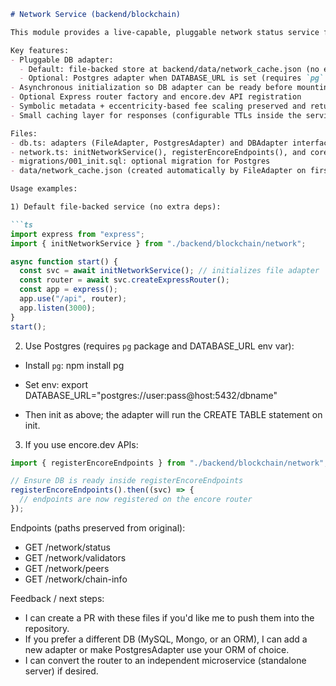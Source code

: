 ```markdown
# Network Service (backend/blockchain)

This module provides a live-capable, pluggable network status service for the VQC dashboard.

Key features:
- Pluggable DB adapter:
  - Default: file-backed store at backend/data/network_cache.json (no extra deps)
  - Optional: Postgres adapter when DATABASE_URL is set (requires `pg` package)
- Asynchronous initialization so DB adapter can be ready before mounting endpoints
- Optional Express router factory and encore.dev API registration
- Symbolic metadata + eccentricity-based fee scaling preserved and returned in responses
- Small caching layer for responses (configurable TTLs inside the service)

Files:
- db.ts: adapters (FileAdapter, PostgresAdapter) and DBAdapter interface
- network.ts: initNetworkService(), registerEncoreEndpoints(), and core logic
- migrations/001_init.sql: optional migration for Postgres
- data/network_cache.json (created automatically by FileAdapter on first run)

Usage examples:

1) Default file-backed service (no extra deps):

```ts
import express from "express";
import { initNetworkService } from "./backend/blockchain/network";

async function start() {
  const svc = await initNetworkService(); // initializes file adapter
  const router = await svc.createExpressRouter();
  const app = express();
  app.use("/api", router);
  app.listen(3000);
}
start();
```

2) Use Postgres (requires `pg` package and DATABASE_URL env var):

- Install `pg`:
  npm install pg

- Set env:
  export DATABASE_URL="postgres://user:pass@host:5432/dbname"

- Then init as above; the adapter will run the CREATE TABLE statement on init.

3) If you use encore.dev APIs:

```ts
import { registerEncoreEndpoints } from "./backend/blockchain/network";

// Ensure DB is ready inside registerEncoreEndpoints
registerEncoreEndpoints().then((svc) => {
  // endpoints are now registered on the encore router
});
```

Endpoints (paths preserved from original):
- GET /network/status
- GET /network/validators
- GET /network/peers
- GET /network/chain-info

Feedback / next steps:
- I can create a PR with these files if you'd like me to push them into the repository.
- If you prefer a different DB (MySQL, Mongo, or an ORM), I can add a new adapter or make PostgresAdapter use your ORM of choice.
- I can convert the router to an independent microservice (standalone server) if desired.
```
